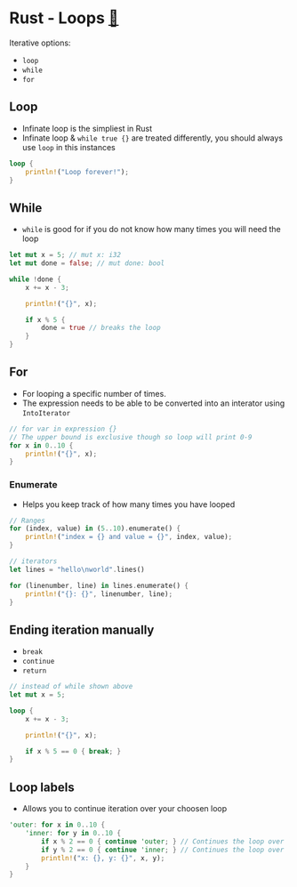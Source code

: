 # Rust - Loops [&#128279;](https://doc.rust-lang.org/book/loops.html)

Iterative options:
- `loop`
- `while`
- `for`

## Loop
- Infinate loop is the simpliest in Rust
- Infinate loop & `while true {}` are treated differently, you should always use `loop` in this instances
```rust
loop {
    println!("Loop forever!");
}
```

## While
- `while` is good for if you do not know how many times you will need the loop
```rust
let mut x = 5; // mut x: i32
let mut done = false; // mut done: bool

while !done {
    x += x - 3;

    println!("{}", x);

    if x % 5 {
        done = true // breaks the loop
    }
}
```

## For
- For looping a specific number of times.
- The expression needs to be able to be converted into an interator using `IntoIterator`
```rust
// for var in expression {}
// The upper bound is exclusive though so loop will print 0-9
for x in 0..10 {
    println!("{}", x);
}
```

### Enumerate
- Helps you keep track of how many times you have looped
```rust
// Ranges
for (index, value) in (5..10).enumerate() {
    println!("index = {} and value = {}", index, value);
}

// iterators
let lines = "hello\nworld".lines()

for (linenumber, line) in lines.enumerate() {
    println!("{}: {}", linenumber, line);
}
```

## Ending iteration manually
- `break`
- `continue`
- `return`

```rust
// instead of while shown above
let mut x = 5;

loop {
    x += x - 3;

    println!("{}", x);

    if x % 5 == 0 { break; }
}
```

## Loop labels
- Allows you to continue iteration over your choosen loop
```rust
'outer: for x in 0..10 {
    'inner: for y in 0..10 {
        if x % 2 == 0 { continue 'outer; } // Continues the loop over `x`.
        if y % 2 == 0 { continue 'inner; } // Continues the loop over `y`.
        println!("x: {}, y: {}", x, y);
    }
}
```